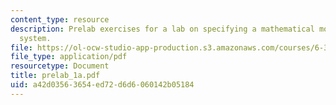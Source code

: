 ```yaml
---
content_type: resource
description: Prelab exercises for a lab on specifying a mathematical model for physical
  system.
file: https://ol-ocw-studio-app-production.s3.amazonaws.com/courses/6-302-feedback-systems-spring-2007/a42d03563654ed72d6d6060142b05184_prelab_1a.pdf
file_type: application/pdf
resourcetype: Document
title: prelab_1a.pdf
uid: a42d0356-3654-ed72-d6d6-060142b05184
---
```

